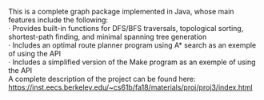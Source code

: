 This is a complete graph package implemented in Java, whose main features include the following:  
· Provides built-in functions for DFS/BFS traversals, topological sorting, shortest-path finding, and minimal spanning tree generation  
· Includes an optimal route planner program using A* search as an exemple of using the API  
· Includes a simplified version of the Make program as an exemple of using the API  
A complete description of the project can be found here:  https://inst.eecs.berkeley.edu/~cs61b/fa18/materials/proj/proj3/index.html  
